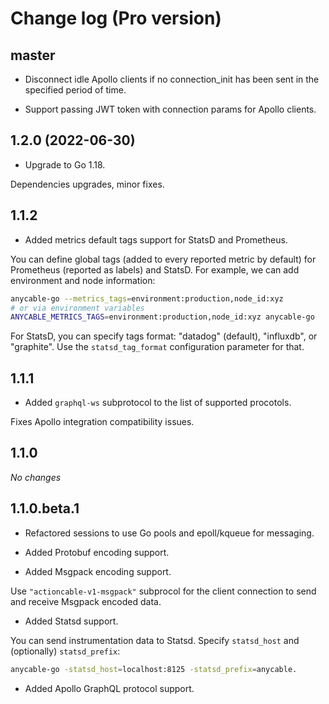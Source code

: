 # Change log (Pro version)

## master

- Disconnect idle Apollo clients if no connection_init has been sent in the specified period of time.

- Support passing JWT token with connection params for Apollo clients.

## 1.2.0 (2022-06-30)

- Upgrade to Go 1.18.

Dependencies upgrades, minor fixes.

## 1.1.2

- Added metrics default tags support for StatsD and Prometheus.

You can define global tags (added to every reported metric by default) for Prometheus (reported as labels)
and StatsD. For example, we can add environment and node information:

```sh
anycable-go --metrics_tags=environment:production,node_id:xyz
# or via environment variables
ANYCABLE_METRICS_TAGS=environment:production,node_id:xyz anycable-go
```

For StatsD, you can specify tags format: "datadog" (default), "influxdb", or "graphite".
Use the `statsd_tag_format` configuration parameter for that.

## 1.1.1

- Added `graphql-ws` subprotocol to the list of supported procotols.

Fixes Apollo integration compatibility issues.

## 1.1.0

_No changes_

## 1.1.0.beta.1

- Refactored sessions to use Go pools and epoll/kqueue for messaging.

- Added Protobuf encoding support.

- Added Msgpack encoding support.

Use `"actioncable-v1-msgpack"` subprocol for the client connection to send and receive Msgpack encoded
data.

- Added Statsd support.

You can send instrumentation data to Statsd.
Specify `statsd_host` and (optionally) `statsd_prefix`:

```sh
anycable-go -statsd_host=localhost:8125 -statsd_prefix=anycable.
```

- Added Apollo GraphQL protocol support.
